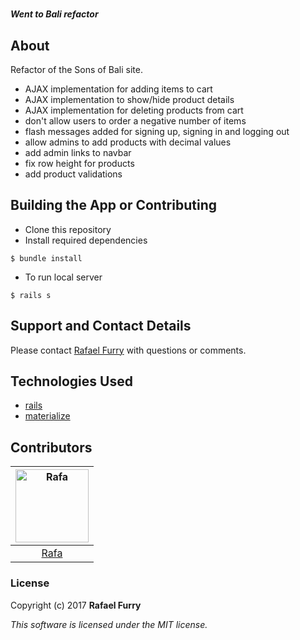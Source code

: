 #

##### _Went to Bali refactor_

## About

Refactor of the Sons of Bali site.

- AJAX implementation for adding items to cart
- AJAX implementation to show/hide product details
- AJAX implementation for deleting products from cart
- don't allow users to order a negative number of items
- flash messages added for signing up, signing in and logging out
- allow admins to add products with decimal values
- add admin links to navbar
- fix row height for products
- add product validations

## Building the App or Contributing

* Clone this repository
* Install required dependencies

```
$ bundle install
```

* To run local server

```
$ rails s
```


## Support and Contact Details

Please contact [Rafael Furry](rfurry@gmail.com) with questions or comments.


## Technologies Used

* [rails](http://rubyonrails.org/)
* [materialize](http://materializecss.com/)

## Contributors

| [<img alt="Rafa" src="https://avatars0.githubusercontent.com/u/13779974?s=460&v=4" width="117">](https://github.com/bullthistle)
|:---:|
|[Rafa](https://github.com/bullthistle)|
### License

Copyright (c) 2017 **Rafael Furry**

*This software is licensed under the MIT license.*
